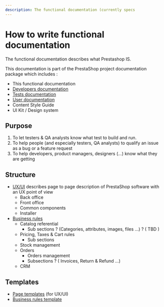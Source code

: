 ```yaml
---
description: The functional documentation (currently specs
---
```


# How to write functional documentation

The functional documentation describes what Prestashop IS.

This documentation is part of the PrestaShop project documentation package which includes :

* This functional documentation
* [Developers documentation](https://devdocs.prestashop.com)
* [Tests documentation](https://build.prestashop.com/test-scenarios/)
* [User documentation](https://app.gitbook.com/o/-MAz0PPl5s9ulE9xyliu/s/tBUT2FaUMQ8aGrzosLWv/)
* Content Style Guide
* UI Kit / Design system

## Purpose

1. To let testers & QA analysts know what test to build and run.
2. To help people (and especially testers, QA analysts) to qualify an issue as a bug or a feature request
3. To help developers, product managers, designers (...) know what they are getting

## Structure

* [UX/UI](../ux-ui/) describes page to page description of PrestaShop software with an UX point of view
  * Back office
  * Front office
  * Common components
  * Installer
* [Business rules](../business-rules/)
  * Catalog referential
    * Sub sections ? (Categories, attributes, images, files ...) ? ( TBD )
  * Pricing, Taxes & Cart rules
    * Sub sections
  * Stock management
  * Orders
    * Orders management
    * Subsections ? ( Invoices, Return & Refund ...)
  * CRM

## Templates

* [Page templates](templates/page-template.md) (for UX/UI)
* [Business rules template](../../functionnal-documentation/how-to-write-functional-documentation/broken-reference/)
